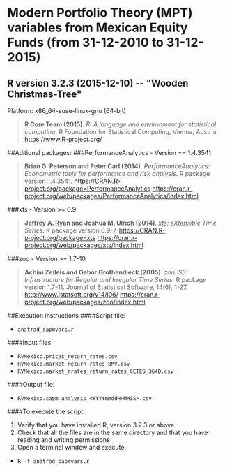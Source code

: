 # Modern Portfolio Theory (MPT) variables from Mexican Equity Funds (from 31-12-2010 to 31-12-2015)

## R version 3.2.3 (2015-12-10) -- "Wooden Christmas-Tree"
Platform: x86_64-suse-linux-gnu (64-bit)
>**R Core Team (2015)**. *R: A language and environment for statistical computing*. R Foundation for Statistical Computing, Vienna, Austria.
>https://www.R-project.org/

##Aditional packages:
###PerformanceAnalytics - Version == 1.4.3541
>**Brian G. Peterson and Peter Carl (2014)**. *PerformanceAnalytics: Econometric tools for performance and risk analysis*. R package version 1.4.3541.
>https://CRAN.R-project.org/package=PerformanceAnalytics
>https://cran.r-project.org/web/packages/PerformanceAnalytics/index.html

###xts - Version >= 0.9
>**Jeffrey A. Ryan and Joshua M. Ulrich (2014)**. *xts: eXtensible Time Series*. R package version 0.9-7.
>https://CRAN.R-project.org/package=xts
>https://cran.r-project.org/web/packages/xts/index.html

###zoo - Version >= 1.7-10
>**Achim Zeileis and Gabor Grothendieck (2005)**. *zoo: S3 Infrastructure for Regular and Irregular Time Series*. R package version 1.7-11. Journal of Statistical Software, 14(6), 1-27.
>http://www.jstatsoft.org/v14/i06/
>https://cran.r-project.org/web/packages/zoo/index.html

##Execution instructions
####Script file:
* `anatrad_capmvars.r`

####Input files:
* `RVMexico.prices_return_rates.csv`
* `RVMexico.market_return_rates_BMV.csv`
* `RVMexico.market_rrates_return_rates_CETES_364D.csv`

####Output file:
* `RVMexico.capm_analysis_<YYYYmmddHHMMSS>.csv`

####To execute the script:

1. Verify that you have installed R, version 3.2.3 or above
2. Check that all the files are in the same directory and that you have reading and writing permissions
3. Open a terminal window and execute:
  * `R -f anatrad_capmvars.r`
